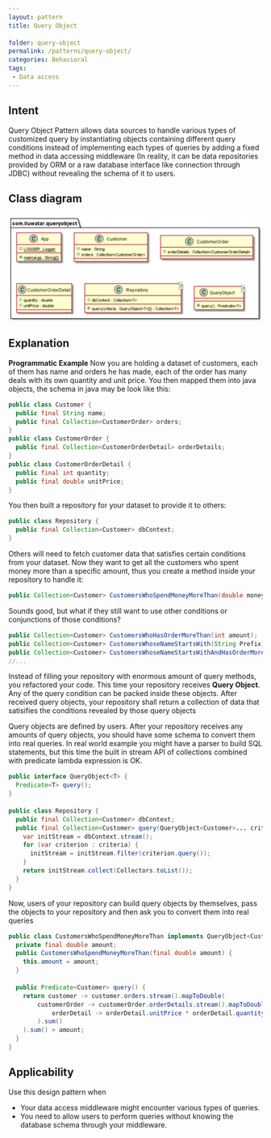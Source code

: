 ```yaml
---
layout: pattern
title: Query Object

folder: query-object
permalink: /patterns/query-object/
categories: Behavioral
tags:
 - Data access
---
```


## Intent
Query Object Pattern allows data sources to handle various types of customized query by instantiating objects containing different query conditions instead of implementing each types of queries by adding a fixed method in data accessing middleware (In reality, it can be data repositories provided by ORM or a raw database interface like connection through JDBC) without revealing the schema of it to users. 

## Class diagram
![alt text](./etc/query_object.PNG "Query Object Pattern")

## Explanation
**Programmatic Example**
Now you are holding a dataset of customers, each of them has name and orders he has made, each of the order has many deals with its own quantity and unit price. You then mapped them into java objects, the schema in java may be look like this:</br>
```java
public class Customer {
  public final String name;
  public final Collection<CustomerOrder> orders;
}
public class CustomerOrder {
  public final Collection<CustomerOrderDetail> orderDetails;
}
public class CustomerOrderDetail {
  public final int quantity;
  public final double unitPrice;
}
```
You then built a repository for your dataset to provide it to others:</br>
```java
public class Repository {
  public final Collection<Customer> dbContext;
}
```
Others will need to fetch customer data that satisfies certain conditions from your dataset. Now they want to get all the customers who spent money more than a specific amount, thus you create a method inside your repository to handle it:
```java
public Collection<Customer> CustomersWhoSpendMoneyMoreThan(double money);
```
Sounds good, but what if they still want to use other conditions or conjunctions of those conditions?
```java
public Collection<Customer> CustomersWhoHasOrderMoreThan(int amount);
public Collection<Customer> CustomersWhoseNameStartsWith(String Prefix);
public Collection<Customer> CustomersWhoseNameStartsWithAndHasOrderMoreThan(String Prefix, int amount);
//...
```
Instead of filling your repository with enormous amount of query methods, you refactored your code. This time your repository receives **Query Object**. Any of the query condition can be packed inside these objects. After received query objects, your repository shall return a collection of data that satisifies the conditions revealed by those query objects</br>

Query objects are defined by users. After your repository receives any amounts of query objects, you should have some schema to convert them into real queries. In real world example you might have a parser to build SQL statements, but this time the built in stream API of collections combined with predicate lambda expression is OK.
```java
public interface QueryObject<T> {
  Predicate<T> query();
}

public class Repository {
  public final Collection<Customer> dbContext;
  public final Collection<Customer> query(QueryObject<Customer>... criteria) {
    var initStream = dbContext.stream();
    for (var criterion : criteria) {
      initStream = initStream.filter(criterion.query());
    }
    return initStream.collect(Collectors.toList());
  }
}
```
Now, users of your repository can build query objects by themselves, pass the objects to your repository and then ask you to convert them into real queries
```java
public class CustomersWhoSpendMoneyMoreThan implements QueryObject<Customer> {
  private final double amount;
  public CustomersWhoSpendMoneyMoreThan(final double amount) {
    this.amount = amount;
  }
  
  public Predicate<Customer> query() {
    return customer -> customer.orders.stream().mapToDouble(
        customerOrder -> customerOrder.orderDetails.stream().mapToDouble(
            orderDetail -> orderDetail.unitPrice * orderDetail.quantity
        ).sum()
    ).sum() > amount;
  }
}
```

## Applicability
Use this design pattern when

* Your data access middleware might encounter various types of queries.
* You need to allow users to perform queries without knowing the database schema through your middleware.
